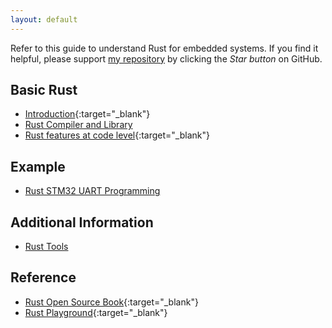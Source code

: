 ```yaml
---
layout: default
---
```


Refer to this guide to understand Rust for embedded systems. If you find it helpful, please support [my repository](https://github.com/RohitPatil555/Rust-Embedded) by clicking the *Star button* on GitHub.

## Basic Rust

* [Introduction](https://rohitpatil555.github.io/Rust-Embedded/presentation/intro.html){:target="_blank"}
* [Rust Compiler and Library](presentation/rust_compiler_and_library.md)
* [Rust features at code level](https://rohitpatil555.github.io/Rust-Embedded/presentation/rust_code_level.html){:target="_blank"}

## Example

* [Rust STM32 UART Programming](examples/todo.md)

## Additional Information
* [Rust Tools](presentation/rust_tools.md)

## Reference 

* [Rust Open Source Book](https://doc.rust-lang.org/book/){:target="_blank"}
* [Rust Playground](https://play.rust-lang.org/){:target="_blank"}
